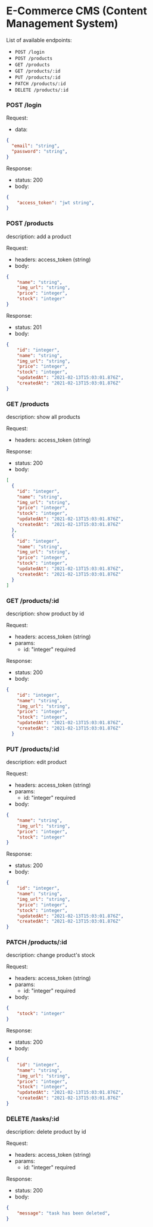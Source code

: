 # E-Commerce CMS (Content Management System)

List of available endpoints:
​
- `POST /login`
- `POST /products`
- `GET /products`
- `GET /products/:id`
- `PUT /products/:id`
- `PATCH /products/:id`
- `DELETE /products/:id`


### POST /login

Request:

- data:

```json
{
  "email": "string",
  "password": "string",
}
```

Response:

- status: 200
- body:
  ​

```json
{
    "access_token": "jwt string",
}
```

### POST /products

description: 
  add a product

Request:

- headers: access_token (string)
- body: 
```json
{
    "name": "string",
    "img_url": "string",
    "price": "integer",
    "stock": "integer"
}
```

Response:

- status: 201
- body:

```json
{
    "id": "integer",
    "name": "string",
    "img_url": "string",
    "price": "integer",
    "stock": "integer",
    "updatedAt": "2021-02-13T15:03:01.876Z",
    "createdAt": "2021-02-13T15:03:01.876Z"
}
```

### GET /products

description: 
  show all products

Request:

- headers: access_token (string)

Response:

- status: 200
- body:

```json
[
  {
    "id": "integer",
    "name": "string",
    "img_url": "string",
    "price": "integer",
    "stock": "integer",
    "updatedAt": "2021-02-13T15:03:01.876Z",
    "createdAt": "2021-02-13T15:03:01.876Z"
  },
  {
    "id": "integer",
    "name": "string",
    "img_url": "string",
    "price": "integer",
    "stock": "integer",
    "updatedAt": "2021-02-13T15:03:01.876Z",
    "createdAt": "2021-02-13T15:03:01.876Z"
  }
]
```

### GET /products/:id

description: 
  show product by id

Request:

- headers: access_token (string)
- params: 
  - id: "integer" required

Response:

- status: 200
- body:

```json
{
    "id": "integer",
    "name": "string",
    "img_url": "string",
    "price": "integer",
    "stock": "integer",
    "updatedAt": "2021-02-13T15:03:01.876Z",
    "createdAt": "2021-02-13T15:03:01.876Z"
  }
```

### PUT /products/:id

description: 
  edit product

Request:

- headers: access_token (string)
- params: 
  - id: "integer" required
- body: 
```json
{
    "name": "string",
    "img_url": "string",
    "price": "integer",
    "stock": "integer"
}
```

Response:

- status: 200
- body:

```json
{
    "id": "integer",
    "name": "string",
    "img_url": "string",
    "price": "integer",
    "stock": "integer",
    "updatedAt": "2021-02-13T15:03:01.876Z",
    "createdAt": "2021-02-13T15:03:01.876Z"
}
```

### PATCH /products/:id

description: 
  change product's stock

Request:

- headers: access_token (string)
- params: 
  - id: "integer" required
- body: 
```json
{
    "stock": "integer"
}
```

Response:

- status: 200
- body:

```json
{
    "id": "integer",
    "name": "string",
    "img_url": "string",
    "price": "integer",
    "stock": "integer",
    "updatedAt": "2021-02-13T15:03:01.876Z",
    "createdAt": "2021-02-13T15:03:01.876Z"
}
```

### DELETE /tasks/:id

description: 
  delete product by id

Request:

- headers: access_token (string)
- params: 
  - id: "integer" required

Response:

- status: 200
- body:

```json
{
    "message": "task has been deleted",
}
```